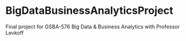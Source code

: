 # BigDataBusinessAnalyticsProject
Final project for GSBA-576 Big Data &amp; Business Analytics with Professor Levkoff
